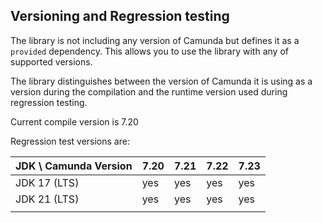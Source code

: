 ## Versioning and Regression testing

The library is not including any version of Camunda but defines it as a `provided` dependency.
This allows you to use the library with any of supported versions.

The library distinguishes between the version of Camunda it is using as a version during
the compilation and the runtime version used during regression testing.

Current compile version is 7.20

Regression test versions are:

| JDK \ Camunda Version | 7.20 | 7.21 | 7.22 | 7.23 | 
|-----------------------|------|------|------|------|
| JDK 17 (LTS)          | yes  | yes  | yes  | yes  |
| JDK 21 (LTS)          | yes  | yes  | yes  | yes  |
|                       |      |      |      |      |



